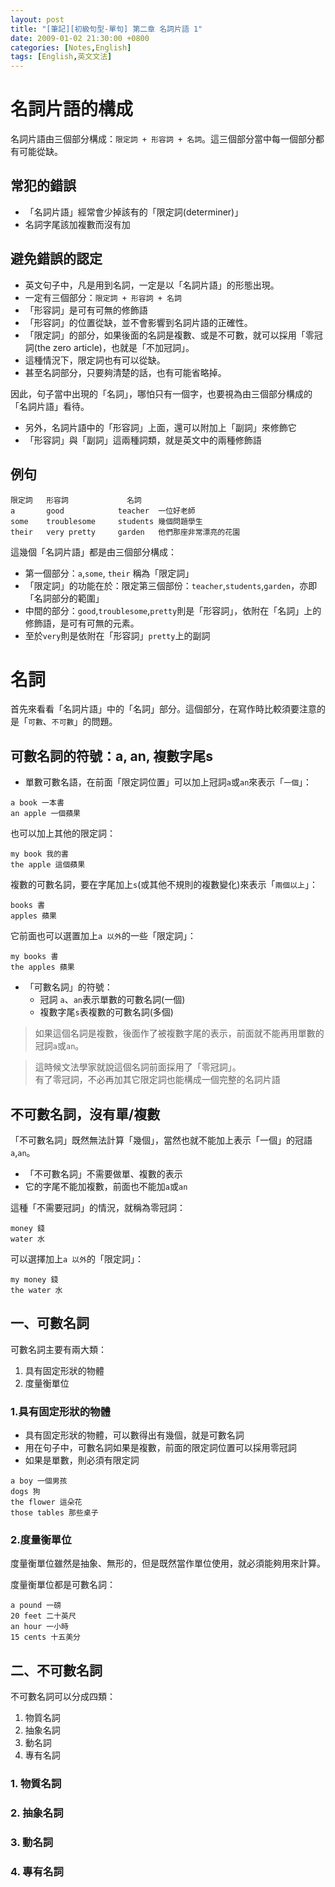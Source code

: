 ```yaml
---
layout: post
title: "[筆記][初級句型-單句] 第二章 名詞片語 1"
date: 2009-01-02 21:30:00 +0800
categories: [Notes,English]
tags: [English,英文文法]
---
```


# 名詞片語的構成
名詞片語由三個部分構成：`限定詞 + 形容詞 + 名詞`。這三個部分當中每一個部分都有可能從缺。

## 常犯的錯誤
- 「名詞片語」經常會少掉該有的「限定詞(determiner)」
- 名詞字尾該加複數而沒有加

## 避免錯誤的認定
- 英文句子中，凡是用到名詞，一定是以「名詞片語」的形態出現。
- 一定有三個部分：`限定詞 + 形容詞 + 名詞`
- 「形容詞」是可有可無的修飾語
- 「形容詞」的位置從缺，並不會影響到名詞片語的正確性。
- 「限定詞」的部分，如果後面的名詞是複數、或是不可數，就可以採用「零冠詞(the zero article)，也就是「不加冠詞」。
- 這種情況下，限定詞也有可以從缺。
- 甚至名詞部分，只要夠清楚的話，也有可能省略掉。

因此，句子當中出現的「名詞」，哪怕只有一個字，也要視為由三個部分構成的「名詞片語」看待。

- 另外，名詞片語中的「形容詞」上面，還可以附加上「副詞」來修飾它
- 「形容詞」與「副詞」這兩種詞類，就是英文中的兩種修飾語

## 例句

```
限定詞   形容詞             名詞
a       good            teacher  一位好老師
some    troublesome     students 幾個問題學生
their   very pretty     garden   他們那座非常漂亮的花園
```

這幾個「名詞片語」都是由三個部分構成：
- 第一個部分：`a`,`some`, `their` 稱為「限定詞」
- 「限定詞」的功能在於：限定第三個部份：`teacher`,`students`,`garden`，亦即「名詞部分的範圍」
- 中間的部分：`good`,`troublesome`,`pretty`則是「形容詞」，依附在「名詞」上的修飾語，是可有可無的元素。
- 至於`very`則是依附在「形容詞」`pretty`上的副詞

# 名詞

首先來看看「名詞片語」中的「名詞」部分。這個部分，在寫作時比較須要注意的是「`可數`、`不可數`」的問題。  


## 可數名詞的符號：a, an, 複數字尾s

- 單數可數名語，在前面「限定詞位置」可以加上冠詞`a`或`an`來表示「`一個`」：

```
a book 一本書
an apple 一個蘋果
```
也可以加上其他的限定詞：

```
my book 我的書
the apple 這個蘋果
```

複數的可數名詞，要在字尾加上`s`(或其他不規則的複數變化)來表示「`兩個以上`」：

```
books 書
apples 蘋果
```

它前面也可以選置加上`a 以外`的一些「限定詞」：

```
my books 書
the apples 蘋果
```


- 「可數名詞」的符號：
    - 冠詞 `a`、`an`表示單數的可數名詞(一個)
    - 複數字尾`s`表複數的可數名詞(多個)

> 如果這個名詞是複數，後面作了被複數字尾的表示，前面就不能再用單數的冠詞`a`或`an`。    

> 這時候文法學家就說這個名詞前面採用了「零冠詞」。      
> 有了零冠詞，不必再加其它限定詞也能構成一個完整的名詞片語

## 不可數名詞，沒有單/複數

「不可數名詞」既然無法計算「幾個」，當然也就不能加上表示「一個」的冠語`a`,`an`。

- 「不可數名詞」不需要做單、複數的表示
- 它的字尾不能加複數，前面也不能加`a`或`an`

這種「不需要冠詞」的情況，就稱為零冠詞：

```
money 錢
water 水
```

可以選擇加上`a 以外`的「限定詞」：

```
my money 錢
the water 水
```

## 一、可數名詞

可數名詞主要有兩大類：
1. 具有固定形狀的物體
2. 度量衡單位

### 1.具有固定形狀的物體

- 具有固定形狀的物體，可以數得出有幾個，就是可數名詞
- 用在句子中，可數名詞如果是複數，前面的限定詞位置可以採用零冠詞
- 如果是單數，則必須有限定詞

```
a boy 一個男孩
dogs 狗
the flower 這朵花
those tables 那些桌子
```

### 2.度量衡單位

度量衡單位雖然是抽象、無形的，但是既然當作單位使用，就必須能夠用來計算。        

度量衡單位都是可數名詞：

```
a pound 一磅
20 feet 二十英尺
an hour 一小時
15 cents 十五美分
```

## 二、不可數名詞

不可數名詞可以分成四類：
1. 物質名詞
2. 抽象名詞
3. 動名詞
4. 專有名詞

### 1. 物質名詞
### 2. 抽象名詞
### 3. 動名詞
### 4. 專有名詞